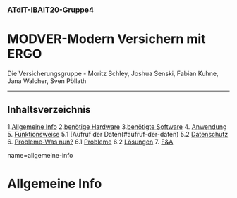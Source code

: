 ### ATdIT-IBAIT20-Gruppe4
# MODVER-Modern Versichern mit ERGO
Die  Versicherungsgruppe - Moritz Schley, Joshua Senski, Fabian Kuhne, Jana Walcher, Sven Pöllath
***
## Inhaltsverzeichnis
1.[Allgemeine Info](#allgemeine-info)
2.[benötige Hardware](#benötigte-hardware)
3.[benötigte Software](#benötigte-software)
4. [Anwendung](#anwendung)
5. [Funktionsweise](#funktionsweise)
5.1 [Aufruf der Daten(#aufruf-der-daten)
5.2 [Datenschutz](#datenschutz)
6. [Probleme-Was nun?](#probleme-was-nun?)
6.1 [Probleme](#probleme)
6.2 [Lösungen](#lösungen)
7. [F&A](#f&a)

name=allgemeine-info
# Allgemeine Info
